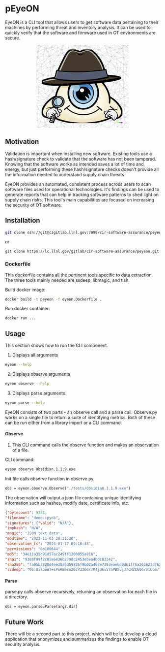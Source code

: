 # pEyeON

EyeON is a CLI tool that allows users to get software data pertaining to their machines by performing threat and inventory analysis. It can be used to quickly verify that the software and firmware used in OT environments are secure. 

<p align="center">
<img src="Photo/EyeON_logo.png" width="300" height="270">

## Motivation

Validation is important when installing new software. Existing tools use a hash/signature check to validate that the software has not been tampered. Knowing that the software works as intended saves a lot of time and energy, but just performing these hash/signature checks doesn't provide all the information needed to understand supply chain threats. 

EyeON provides an automated, consistent process across users to scan software files used for operational technologies. It's findings can be used to generate reports that can help in tracking software patterns to shed light on supply chain risks. This tool's main capabilities are focused on increasing the security of OT software. 

## Installation
```bash
git clone ssh://git@czgitlab.llnl.gov:7999/cir-software-assurance/peyeon.git
```
or 
```bash
git clone https://lc.llnl.gov/gitlab/cir-software-assurance/peyeon.git
```

### Dockerfile
This dockerfile contains all the pertinent tools specific to data extraction. The three tools mainly needed are ssdeep, libmagic, and tlsh.

Build docker image:
```bash
docker build -t peyeon -f eyeon.Dockerfile .
```

Run docker container:
```bash
docker run ...
```

## Usage

This section shows how to run the CLI component. 

1. Displays all arguments 
```bash
eyeon --help
```

2. Displays observe arguments 
```bash
eyeon observe --help
```

3. Displays parse arguments 
```bash
eyeon parse --help
```

EyeON consists of two parts - an observe call and a parse call. Observe.py works on a single file to return a suite of identifying metrics. Both of these can be run either from a library import or a CLI command.

#### Observe

1. This CLI command calls the observe function and makes an observation of a file. 

CLI command:

```bash
eyeon observe Obsidian.1.1.9.exe
```

Init file calls observe function in observe.py

```bash
obs = eyeon.observe.Observe("./tests/Obsidian.1.1.9.exe")
```
The observation will output a json file containing unique identifying information such as hashes, modify date, certificate info, etc.

```json
{"bytecount": 9381, 
"filename": "demo.ipynb", 
"signatures": {"valid": "N/A"}, 
"imphash": "N/A", 
"magic": "JSON text data", 
"modtime": "2023-11-03 20:21:20", 
"observation_ts": "2024-01-17 09:16:48", 
"permissions": "0o100644", 
"md5": "34e11a35c91d57ac249ff1300055a816", 
"sha1": "9388f99f2c05e6e36b279dc2453ebea4bdc83242", 
"sha256": "fa95b3820d4ee30a635982bf9b02a467e738deaebd0db1ff6a262623d762f60d", 
"ssdeep": "96:Ui7ooWT+sPmRBeco20zV32G0r/R4jUkv57nPBSujJfcMZC606/StUbm/lGMipUQy:U/pdratRqJ3ZHStx4UA+I1jS"}
```


#### Parse
parse.py calls observe recursively, returning an observation for each file in a directory. 

```bash
obs = eyeon.parse.Parse(args.dir)
```

## Future Work
There will be a second part to this project, which will be to develop a cloud application that anonymizes and summarizes the findings to enable OT security analysis.
